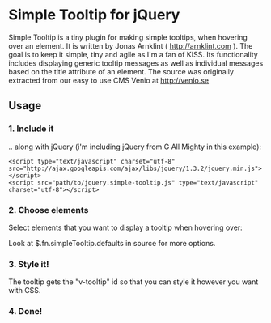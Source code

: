 # Simple Tooltip for jQuery

Simple Tooltip is a tiny plugin for making simple tooltips, when hovering over an element. It is written by Jonas Arnklint ( http://arnklint.com ). The goal is to keep it simple, tiny and agile as I'm a fan of KISS. Its functionality includes displaying generic tooltip messages as well as individual messages based on the title attribute of an element. The source was originally extracted from our easy to use CMS Venio at http://venio.se

## Usage

### 1. Include it

.. along with jQuery (i'm including jQuery from G All Mighty in this example):

    <script type="text/javascript" charset="utf-8" src="http://ajax.googleapis.com/ajax/libs/jquery/1.3.2/jquery.min.js"></script>
    <script src="path/to/jquery.simple-tooltip.js" type="text/javascript" charset="utf-8"></script>

### 2. Choose elements

Select elements that you want to display a tooltip when hovering over:

  <script type="text/javascript" charset="utf-8">
    jQuery(document).ready(function(){
      $('#my-link, p span').simpleTooltip({
        title: 'me is a tooltip'
      });
    });
  </script>

Look at   $.fn.simpleTooltip.defaults in source for more options.

### 3. Style it! 

The tooltip gets the "v-tooltip" id so that you can style it however you want with CSS. 

  <style type="text/css" media="screen">
    #v-tooltip {
      position:absolute;
    	background:#000;
    	padding:3px 5px;
    	color:#fff;
    	font-size: 11px;
    	font-family: Arial, Verdana, sans-serif;
    	display:none;
      -moz-border-radius: 3px;
    	-webkit-border-radius: 3px;	
    }
  </style>

### 4. Done!
